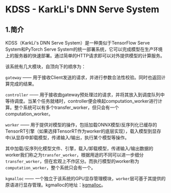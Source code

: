 # KDSS - KarkLi's DNN Serve System
## 1.简介

KDSS（KarkLi's DNN Serve System）是一种类似于TensorFlow Serve System和PyTorch Serve System的统一部署系统，它可以完成模型在生产环境上的服务器的快速部署。通过简单的HTTP请求即可以对外提供模型的计算服务。

该系统有几大模块，自顶向下的顺序为：

```gateway``` —— 用于接收Client发送的请求，并进行参数合法性校验。同时也返回计算完成的结果。

```controller``` —— 用于接收由gateway预处理过的请求，并将其放入到调度队列中等待调度。当某个任务就绪时，controller便会唤起computation_worker进行计算。整个系统可以有多个transfer_worker，但只会有一个computation_worker。

```worker``` —— 用于提供对模型的操作，包括加载ONNX模型/反序列化已缓存的TensorRT引擎（如果选择TensorRT作为worker的底层实现），载入模型到显存中/从显存中卸载模型，传递输入/输出，执行某个模型等操作。

其中加载/反序列化模型文件、引擎，载入/卸载模型，传递输入/输出数据的worker我们称之为```transfer_worker```，根据用途的不同可以进一步细分```transfer_worker```，但在宏观上不作区分。而执行模型的worker称为```computation_worker```，整个系统只会有一个。

```kgmalloc``` —— 一个独立于该系统的GPU显存管理模块，```worker```层可基于其提供的原语进行显存管理。kgmalloc的地址：[kgmalloc](https://git.code.tencent.com/karkli/kgmalloc)。